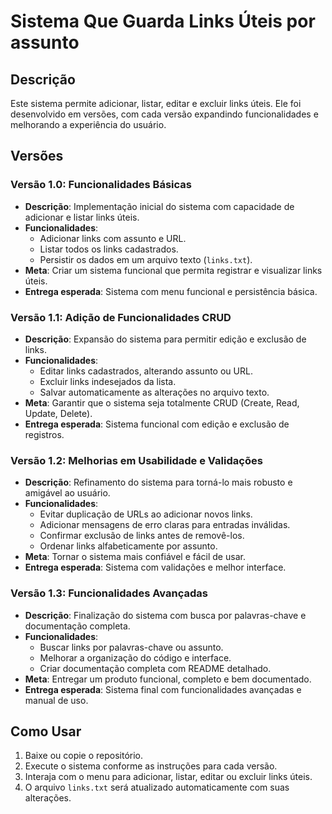 # Sistema Que Guarda Links Úteis por assunto

## Descrição
Este sistema permite adicionar, listar, editar e excluir links úteis. Ele foi desenvolvido em versões, com cada versão expandindo funcionalidades e melhorando a experiência do usuário.

## Versões

### Versão 1.0: Funcionalidades Básicas
- **Descrição**: Implementação inicial do sistema com capacidade de adicionar e listar links úteis.
- **Funcionalidades**:
  - Adicionar links com assunto e URL.
  - Listar todos os links cadastrados.
  - Persistir os dados em um arquivo texto (`links.txt`).
- **Meta**: Criar um sistema funcional que permita registrar e visualizar links úteis.
- **Entrega esperada**: Sistema com menu funcional e persistência básica.

### Versão 1.1: Adição de Funcionalidades CRUD
- **Descrição**: Expansão do sistema para permitir edição e exclusão de links.
- **Funcionalidades**:
  - Editar links cadastrados, alterando assunto ou URL.
  - Excluir links indesejados da lista.
  - Salvar automaticamente as alterações no arquivo texto.
- **Meta**: Garantir que o sistema seja totalmente CRUD (Create, Read, Update, Delete).
- **Entrega esperada**: Sistema funcional com edição e exclusão de registros.

### Versão 1.2: Melhorias em Usabilidade e Validações
- **Descrição**: Refinamento do sistema para torná-lo mais robusto e amigável ao usuário.
- **Funcionalidades**:
  - Evitar duplicação de URLs ao adicionar novos links.
  - Adicionar mensagens de erro claras para entradas inválidas.
  - Confirmar exclusão de links antes de removê-los.
  - Ordenar links alfabeticamente por assunto.
- **Meta**: Tornar o sistema mais confiável e fácil de usar.
- **Entrega esperada**: Sistema com validações e melhor interface.

### Versão 1.3: Funcionalidades Avançadas
- **Descrição**: Finalização do sistema com busca por palavras-chave e documentação completa.
- **Funcionalidades**:
  - Buscar links por palavras-chave ou assunto.
  - Melhorar a organização do código e interface.
  - Criar documentação completa com README detalhado.
- **Meta**: Entregar um produto funcional, completo e bem documentado.
- **Entrega esperada**: Sistema final com funcionalidades avançadas e manual de uso.

## Como Usar
1. Baixe ou copie o repositório.
2. Execute o sistema conforme as instruções para cada versão.
3. Interaja com o menu para adicionar, listar, editar ou excluir links úteis.
4. O arquivo `links.txt` será atualizado automaticamente com suas alterações.



